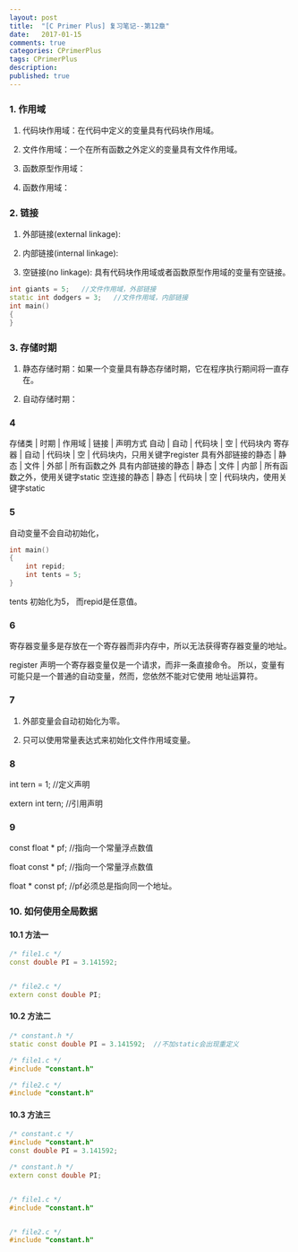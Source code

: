 ```yaml
---
layout: post
title:  "[C Primer Plus] 复习笔记--第12章"
date:   2017-01-15
comments: true
categories: CPrimerPlus
tags: CPrimerPlus
description:
published: true
---
```


### 1. 作用域

1. 代码块作用域：在代码中定义的变量具有代码块作用域。

2. 文件作用域：一个在所有函数之外定义的变量具有文件作用域。

3. 函数原型作用域：

4. 函数作用域：


### 2. 链接

1. 外部链接(external linkage):

2. 内部链接(internal linkage):

3. 空链接(no linkage): 具有代码块作用域或者函数原型作用域的变量有空链接。

```cpp
int giants = 5;   //文件作用域，外部链接
static int dodgers = 3;   //文件作用域，内部链接
int main()
{
}
```

### 3. 存储时期

1. 静态存储时期：如果一个变量具有静态存储时期，它在程序执行期间将一直存在。

2. 自动存储时期：


### 4

存储类             | 时期 | 作用域 | 链接 | 声明方式
自动               | 自动 | 代码块 | 空   | 代码块内
寄存器             | 自动 | 代码块 | 空   | 代码块内，只用关键字register
具有外部链接的静态 | 静态 | 文件   | 外部 | 所有函数之外
具有内部链接的静态 | 静态 | 文件   | 内部 | 所有函数之外，使用关键字static
空连接的静态       | 静态 | 代码块 | 空   | 代码块内，使用关键字static


### 5

自动变量不会自动初始化，

```cpp
int main()
{
	int repid;
	int tents = 5;
}
```

tents 初始化为5， 而repid是任意值。


### 6

寄存器变量多是存放在一个寄存器而非内存中，所以无法获得寄存器变量的地址。

register 声明一个寄存器变量仅是一个请求，而非一条直接命令。
所以，变量有可能只是一个普通的自动变量，然而，您依然不能对它使用
地址运算符。

### 7

1. 外部变量会自动初始化为零。

2. 只可以使用常量表达式来初始化文件作用域变量。


### 8

int tern = 1;  //定义声明 

extern int tern;  //引用声明


### 9

const float * pf;  //指向一个常量浮点数值

float const * pf;  //指向一个常量浮点数值

float * const pf; //pf必须总是指向同一个地址。


### 10. 如何使用全局数据

#### 10.1 方法一

```cpp
/* file1.c */
const double PI = 3.141592;


/* file2.c */
extern const double PI;
```

#### 10.2 方法二

```cpp
/* constant.h */
static const double PI = 3.141592;  //不加static会出现重定义

/* file1.c */
#include "constant.h"

/* file2.c */
#include "constant.h"
```

#### 10.3 方法三

```cpp
/* constant.c */
#include "constant.h"
const double PI = 3.141592;

/* constant.h */
extern const double PI;


/* file1.c */
#include "constant.h"


/* file2.c */
#include "constant.h"
```



